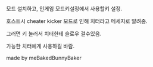 모드 설치하고, 인게임 모드키설정에서 사용할키 설정.

호스트시 cheater kicker 모드로 인해 치터라고 메세지로 알려줌.

그러면 키 눌러서 치터한테 슬로우 걸수있음.

가능한 치터에게 사용하길 바람.

made by meBakedBunnyBaker
